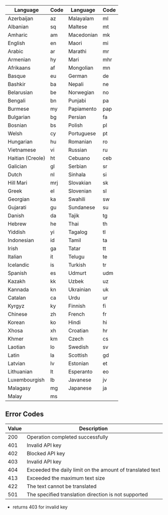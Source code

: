 
|     Language     | Code |  Language  | Code |
|------------------|------|------------|------|
| Azerbaijan       | az   | Malayalam  | ml   |
| Albanian         | sq   | Maltese    | mt   |
| Amharic          | am   | Macedonian | mk   |
| English          | en   | Maori      | mi   |
| Arabic           | ar   | Marathi    | mr   |
| Armenian         | hy   | Mari       | mhr  |
| Afrikaans        | af   | Mongolian  | mn   |
| Basque           | eu   | German     | de   |
| Bashkir          | ba   | Nepali     | ne   |
| Belarusian       | be   | Norwegian  | no   |
| Bengali          | bn   | Punjabi    | pa   |
| Burmese          | my   | Papiamento | pap  |
| Bulgarian        | bg   | Persian    | fa   |
| Bosnian          | bs   | Polish     | pl   |
| Welsh            | cy   | Portuguese | pt   |
| Hungarian        | hu   | Romanian   | ro   |
| Vietnamese       | vi   | Russian    | ru   |
| Haitian (Creole) | ht   | Cebuano    | ceb  |
| Galician         | gl   | Serbian    | sr   |
| Dutch            | nl   | Sinhala    | si   |
| Hill Mari        | mrj  | Slovakian  | sk   |
| Greek            | el   | Slovenian  | sl   |
| Georgian         | ka   | Swahili    | sw   |
| Gujarati         | gu   | Sundanese  | su   |
| Danish           | da   | Tajik      | tg   |
| Hebrew           | he   | Thai       | th   |
| Yiddish          | yi   | Tagalog    | tl   |
| Indonesian       | id   | Tamil      | ta   |
| Irish            | ga   | Tatar      | tt   |
| Italian          | it   | Telugu     | te   |
| Icelandic        | is   | Turkish    | tr   |
| Spanish          | es   | Udmurt     | udm  |
| Kazakh           | kk   | Uzbek      | uz   |
| Kannada          | kn   | Ukrainian  | uk   |
| Catalan          | ca   | Urdu       | ur   |
| Kyrgyz           | ky   | Finnish    | fi   |
| Chinese          | zh   | French     | fr   |
| Korean           | ko   | Hindi      | hi   |
| Xhosa            | xh   | Croatian   | hr   |
| Khmer            | km   | Czech      | cs   |
| Laotian          | lo   | Swedish    | sv   |
| Latin            | la   | Scottish   | gd   |
| Latvian          | lv   | Estonian   | et   |
| Lithuanian       | lt   | Esperanto  | eo   |
| Luxembourgish    | lb   | Javanese   | jv   |
| Malagasy         | mg   | Japanese   | ja   |
| Malay            | ms   |            |      |

## Error Codes

| Value |                        Description                        |
|-------|-----------------------------------------------------------|
| 200   | Operation completed successfully                          |
| 401   | Invalid API key                                           |
| 402   | Blocked API key                                           |
| 403   | Invalid API key                                           |
| 404   | Exceeded the daily limit on the amount of translated text |
| 413   | Exceeded the maximum text size                            |
| 422   | The text cannot be translated                             |
| 501   | The specified translation direction is not supported      |

* returns 403 for invalid key


